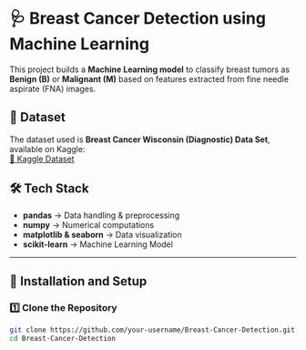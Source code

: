 # 🩺 Breast Cancer Detection using Machine Learning

This project builds a **Machine Learning model** to classify breast tumors as **Benign (B)** or **Malignant (M)** based on features extracted from fine needle aspirate (FNA) images.

## 📌 Dataset
The dataset used is **Breast Cancer Wisconsin (Diagnostic) Data Set**, available on Kaggle:  
[🔗 Kaggle Dataset](https://www.kaggle.com/datasets/uciml/breast-cancer-wisconsin-data)

## 🛠 Tech Stack
- **pandas** → Data handling & preprocessing
- **numpy** → Numerical computations
- **matplotlib & seaborn** → Data visualization
- **scikit-learn** → Machine Learning Model

---

## 🚀 Installation and Setup
### **1️⃣ Clone the Repository**
```bash
git clone https://github.com/your-username/Breast-Cancer-Detection.git
cd Breast-Cancer-Detection
